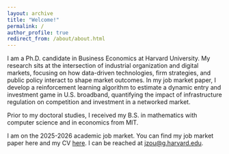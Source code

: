 ```yaml
---
layout: archive
title: "Welcome!"
permalink: /
author_profile: true
redirect_from: /about/about.html
---
```


I am a Ph.D. candidate in Business Economics at Harvard University. My research sits at the intersection of industrial organization and digital markets, focusing on how data-driven technologies, firm strategies, and public policy interact to shape market outcomes. In my job market paper, I develop a reinforcement learning algorithm to estimate a dynamic entry and investment game in U.S. broadband, quantifying the impact of infrastructure regulation on competition and investment in a networked market.

Prior to my doctoral studies, I received my B.S. in mathematics with computer science and in economics from MIT.

I am on the 2025-2026 academic job market. You can find my job market paper here and my CV [here](../files/CV_aug25.pdf). I can be reached at [jzou@g.harvard.edu](mailto:jzou@g.harvard.edu).
